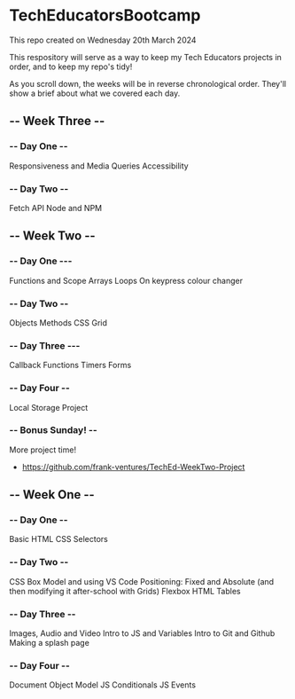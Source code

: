 # TechEducatorsBootcamp

This repo created on Wednesday 20th March 2024

This respository will serve as a way to keep my Tech Educators projects in order, and to keep my repo's tidy!

As you scroll down, the weeks will be in reverse chronological order.
They'll show a brief about what we covered each day.

## -- Week Three --

### -- Day One --

Responsiveness and Media Queries
Accessibility

### -- Day Two --

Fetch
API
Node and NPM

## -- Week Two --

### -- Day One ---

Functions and Scope
Arrays
Loops
On keypress colour changer

### -- Day Two --

Objects
Methods
CSS Grid

### -- Day Three ---

Callback Functions
Timers
Forms

### -- Day Four --

Local Storage
Project

### -- Bonus Sunday! --

More project time!

- https://github.com/frank-ventures/TechEd-WeekTwo-Project

## -- Week One --

### -- Day One --

Basic HTML
CSS Selectors

### -- Day Two --

CSS Box Model and using VS Code
Positioning: Fixed and Absolute (and then modifying it after-school with Grids)
Flexbox
HTML Tables

### -- Day Three --

Images, Audio and Video
Intro to JS and Variables
Intro to Git and Github
Making a splash page

### -- Day Four --

Document Object Model
JS Conditionals
JS Events
